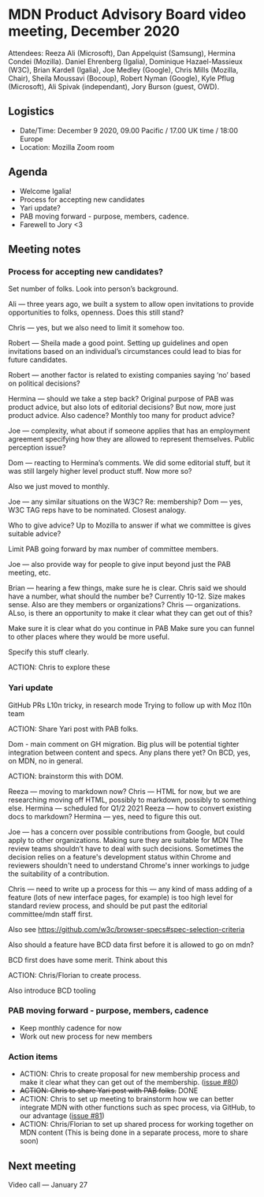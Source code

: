 # MDN Product Advisory Board video meeting, December 2020

Attendees: Reeza Ali (Microsoft), Dan Appelquist (Samsung), Hermina Condei (Mozilla). Daniel Ehrenberg (Igalia), Dominique Hazael-Massieux (W3C), Brian Kardell (Igalia), Joe Medley (Google), Chris Mills (Mozilla, Chair), Sheila Moussavi (Bocoup), Robert Nyman (Google), Kyle Pflug (Microsoft), Ali Spivak (independant), Jory Burson (guest, OWD).

## Logistics
* Date/Time: December 9 2020, 09.00 Pacific / 17.00 UK time / 18:00 Europe
* Location: Mozilla Zoom room

## Agenda

* Welcome Igalia!
* Process for accepting new candidates
* Yari update?
* PAB moving forward - purpose, members, cadence.
* Farewell to Jory <3



## Meeting notes

### Process for accepting new candidates?

Set number of folks.
Look into person’s background.

Ali — three years ago, we built a system to allow open invitations to provide opportunities to folks, openness. Does this still stand?

Chris — yes, but we also need to limit it somehow too.

Robert — Sheila made a good point. Setting up guidelines and open invitations based on an individual’s circumstances could lead to bias for future candidates.

Robert — another factor is related to existing companies saying ‘no’ based on political decisions?

Hermina — should we take a step back? Original purpose of PAB was product advice, but also lots of editorial decisions? But now, more just product advice. Also cadence? Monthly too many for product advice?

Joe — complexity, what about if someone applies that has an employment agreement specifying how they are allowed to represent themselves. Public perception issue?

Dom — reacting to Hermina’s comments. We did some editorial stuff, but it was still largely higher level product stuff. Now more so?

Also we just moved to monthly.

Joe — any similar situations on the W3C? Re: membership?
Dom — yes, W3C TAG reps have to be nominated. Closest analogy.

Who to give advice? Up to Mozilla to answer if what we committee is gives suitable advice?

Limit PAB going forward by max number of committee members.

Joe — also provide way for people to give input beyond just the PAB meeting, etc.

Brian — hearing a few things, make sure he is clear.
Chris said we should have a number, what should the number be? Currently 10-12. Size makes sense.
Also are they members or organizations? Chris — organizations.
ALso, is there an opportunity to make it clear what they can get out of this?

Make sure it is clear what do you continue in PAB
Make sure you can funnel to other places where they would be more useful.

Specify this stuff clearly.

ACTION: Chris to explore these


### Yari update

GitHub PRs
L10n tricky, in research mode
Trying to follow up with Moz l10n team

ACTION: Share Yari post with PAB folks.

Dom - main comment on GH migration. Big plus will be potential tighter integration between content and specs. Any plans there yet?
On BCD, yes, on MDN, no in general.

ACTION: brainstorm this with DOM.

Reeza — moving to markdown now?
Chris — HTML for now, but we are researching moving off HTML, possibly to markdown, possibly to something else.
Hermina — scheduled for Q1/2 2021
Reeza — how to convert existing docs to markdown?
Hermina — yes, need to figure this out.

Joe — has a concern over possible contributions from Google, but could apply to other organizations.
Making sure they are suitable for MDN
The review teams shouldn’t have to deal with such decisions. Sometimes the decision relies on a feature's development status within Chrome and reviewers shouldn't need to understand Chrome's inner workings to judge the suitability of a contribution.

Chris — need to write up a process for this — any kind of mass adding of a feature (lots of new interface pages, for example) is too high level for standard review process, and should be put past the editorial committee/mdn staff first.

Also see https://github.com/w3c/browser-specs#spec-selection-criteria

Also should a feature have BCD data first before it is allowed to go on mdn?

BCD first does have some merit. Think about this

ACTION: Chris/Florian to create process.

Also introduce BCD tooling


### PAB moving forward - purpose, members, cadence

* Keep monthly cadence for now
* Work out new process for new members


### Action items

* ACTION: Chris to create proposal for new membership process and make it clear what they can get out of the membership. ([issue #80](https://github.com/mdn/pab/issues/80))
* <s>ACTION: Chris to share Yari post with PAB folks.</s> DONE
* ACTION: Chris to set up meeting to brainstorm how we can better integrate MDN with other functions such as spec process, via GitHub, to our advantage ([issue #81](https://github.com/mdn/pab/issues/81))
* ACTION: Chris/Florian to set up shared process for working together on MDN content (This is being done in a separate process, more to share soon)



## Next meeting

Video call — January 27
